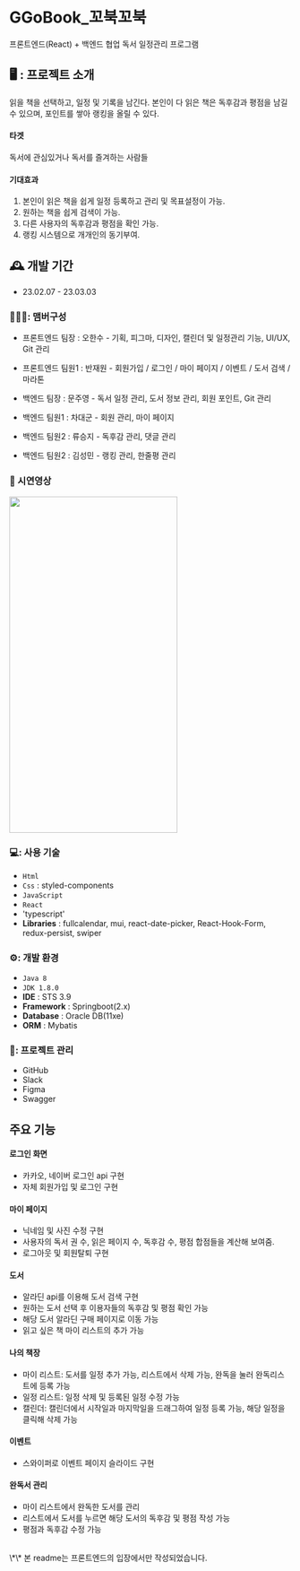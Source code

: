 # GGoBook_꼬북꼬북
프론트엔드(React) + 백엔드 협업 독서 일정관리 프로그램
## 🖥️ : 프로젝트 소개
읽을 책을 선택하고, 일정 및 기록을 남긴다.
본인이 다 읽은 책은 독후감과 평점을 남길 수 있으며,
포인트를 쌓아 랭킹을 올릴 수 있다.
#### 타겟
독서에 관심있거나 독서를 즐겨하는 사람들
#### 기대효과
1. 본인이 읽은 책을 쉽게 일정 등록하고 관리 및 목표설정이 가능.
2. 원하는 책을 쉽게 검색이 가능.
3. 다른 사용자의 독후감과 평점을 확인 가능.
4. 랭킹 시스템으로 개개인의 동기부여.

## 🕰️ 개발 기간

- 23.02.07 - 23.03.03

### 🧑‍🤝‍🧑: 맴버구성
- 프론트엔드 팀장 : 오한수 - 기획, 피그마, 디자인, 캘린더 및 일정관리 기능, UI/UX, Git 관리
- 프론트엔드 팀원1 : 반재원 - 회원가입 / 로그인 / 마이 페이지 / 이벤트 / 도서 검색 / 마라톤

- 백엔드 팀장 : 문주영 - 독서 일정 관리, 도서 정보 관리, 회원 포인트, Git 관리
- 백엔드 팀원1 : 차대군 - 회원 관리, 마이 페이지
- 백엔드 팀원2 : 류승지 - 독후감 관리, 댓글 관리
- 백엔드 팀원2 : 김성민 - 랭킹 관리, 한줄평 관리
 
### 🎥 시연영상

<img src="https://user-images.githubusercontent.com/118712217/223914798-38874fe7-8907-4924-81ac-24cd7199e208.mp4" width="300" height="600"/>

### 💻: 사용 기술
- `Html`
- `Css` : styled-components
- `JavaScript`
- `React` 
- 'typescript'
- **Libraries** : fullcalendar, mui, react-date-picker, React-Hook-Form, redux-persist, swiper
### ⚙️: 개발 환경
- `Java 8`
- `JDK 1.8.0`
- **IDE** : STS 3.9
- **Framework** : Springboot(2.x)
- **Database** : Oracle DB(11xe)
- **ORM** : Mybatis
### 📅: 프로젝트 관리
- GitHub
- Slack
- Figma
- Swagger
##   주요 기능
#### 로그인 화면 
- 카카오, 네이버 로그인 api 구현
- 자체 회원가입 및 로그인 구현
#### 마이 페이지 
- 닉네임 및 사진 수정 구현
- 사용자의 독서 권 수, 읽은 페이지 수, 독후감 수, 평점 합점들을 계산해 보여줌.
- 로그아웃 및 회원탈퇴 구현 
#### 도서
- 알라딘 api를 이용해 도서 검색 구현
- 원하는 도서 선택 후 이용자들의 독후감 및 평점 확인 가능
- 해당 도서 알라딘 구매 페이지로 이동 가능
- 읽고 싶은 책 마이 리스트의 추가 가능
#### 나의 책장
- 마이 리스트: 도서를 일정 추가 가능, 리스트에서 삭제 가능, 완독을 눌러 완독리스트에 등록 가능
- 일정 리스트: 일정 삭제 및 등록된 일정 수정 가능
- 캘린더: 캘린더에서 시작일과 마지막일을 드래그하여 일정 등록 가능, 해당 일정을 클릭해 삭제 가능
#### 이벤트
- 스와이퍼로 이벤트 페이지 슬라이드 구현
#### 완독서 관리
- 마이 리스트에서 완독한 도서를 관리
- 리스트에서 도서를 누르면 해당 도서의 독후감 및 평점 작성 가능
- 평점과 독후감 수정 가능
<br/>
\*\* 본 readme는 프론트엔드의 입장에서만 작성되었습니다.